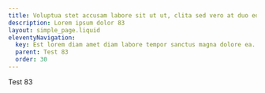 ```yaml
---
title: Voluptua stet accusam labore sit ut ut, clita sed vero at duo eos invidunt. Stet et accusam magna et vero..
description: Lorem ipsum dolor 83
layout: simple_page.liquid
eleventyNavigation:
  key: Est lorem diam amet diam labore tempor sanctus magna dolore ea. Vero sed sit ea gubergren. Dolore lorem vero takimata.
  parent: Test 83
  order: 30
---
```

Test 83